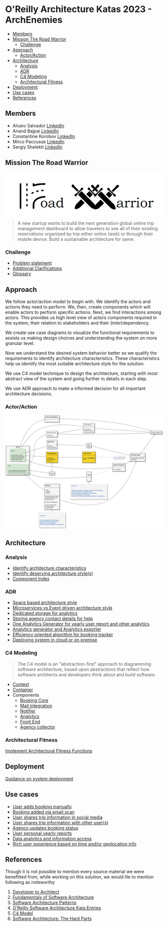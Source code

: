 # O'Reilly Architecture Katas 2023 - ArchEnemies



<!-- vim-markdown-toc GFM -->

* [Members](#members)
* [Mission The Road Warrior](#mission-the-road-warrior)
  * [Challenge](#challenge)
* [Approach](#approach)
  * [Actor/Action](#actoraction)
* [Architecture](#architecture)
  * [Analysis](#analysis)
  * [ADR](#adr)
  * [C4 Modeling](#c4-modeling)
  * [Architectural Fitness](#architectural-fitness)
* [Deployment](#deployment)
* [Use cases](#use-cases)
* [References](#references)

<!-- vim-markdown-toc -->


## Members

- Alvaro Salvador [LinkedIn](https://www.linkedin.com/in/alvarorafael/)
- Anand Bajpai [LinkedIn](https://www.linkedin.com/in/bajpai-anand)
- Constantine Korobov [LinkedIn](https://www.linkedin.com/in/ckorobov/)
- Mirco Paccusse [LinkedIn](https://www.linkedin.com/in/mirco-paccusse-97525012/)
- Sergiy Shelekh [LinkedIn](https://www.linkedin.com/in/proxitrone/)

## Mission The Road Warrior

![](/assets/logo_road_warrior.png)

>A new startup wants to build the next generation global online trip management dashboard to allow travelers to see all of their existing reservations organized by trip either online (web) or through their mobile device. Build a sustainable architecture for same.


### Challenge

- [Problem statement](./doc/md/problem.md)
- [Additional Clarifications](./doc/md/clarification.md)
- [Glossary](./doc/md/glossary.md)

## Approach

We follow actor/action model to begin with. We identify the actors and actions they need to perform. We, then, create components which will enable actors to perform specific actions. Next, we find interactions among actors. This provides us high level view of actors components required in the system, their relation to stakeholders and their (inter)dependency.

We create use case diagrams to visualize the functional requirements to assists us making design choices and understanding the system on more granular level.

Now we understand the desired system behavior better so we qualify the requirements to identify architecture characteristics. These characteristics help us identify the most suitable architecture style for the solution.

We use C4 model technique to design the architecture, starting with most abstract view of the system and going further in details in each step.

We use ADR approach to make a informed decision for all important architecture decisions.

### Actor/Action


![](./doc/actor-action.svg)


## Architecture

### Analysis

- [Identify architecture characteristics](./doc/md/arch-char.md)
- [Identify deserving architecture style(s)](./doc/md/arch-style.md)
- [Component Index](./doc/md/components.md)

### ADR

- [Space based architecture style](/doc/adr/0001-arch-style-space-based.md)
- [Microservices vs Event driven architecture style](/doc/adr/0002-arch-style-microservices-vs-event-driven.md)
- [Dedicated storage for analytics](/doc/adr/0003-dedicated-db-for-analytics-usage.md)
- [Storing agency contact details for help](/doc/adr/0004-store-agency-contact-for-help.md)
- [One Analytics Generator for yearly user report and other analytics](/doc/adr/0005-data-reporter-and-analytics-generator.md)
- [Analytics generator and Analytics exporter](/doc/adr/0006-analytics-generator-and-analytics-exporter.md)
- [Efficiency oriented algorithm for booking tracker](/doc/adr/0007-efficient-oriented-algorithm-for-booking-tracker.md)
- [Deploying system in cloud or on premise](/doc/adr/0008-deploying-system-in-cloud-or-on-premise.md)

### C4 Modeling

> The C4 model is an "abstraction-first" approach to diagramming software architecture, based upon abstractions that reflect how software architects and developers think about and build software.

* [Context](doc/c4/context.md)
* [Container](doc/c4/container.md)
* Components
  * [Booking Core](doc/c4/component-booking-core.md)
  * [Mail integration](doc/c4/component-mail-integration.md)
  * [Notifier](doc/c4/component-notifier.md)
  * [Analytics](doc/c4/component-analytics.md)
  * [Front End](doc/c4/component-front-end.md)
  * [Agency collector](./doc/c4/component-collector-agencies.md)

### Architectural Fitness

[Implement Architectural Fitness Functions](/doc/md/arch-fitness.md)

## Deployment

[Guidance on system deployment](/doc/md/deployment.md)

## Use cases

- [User adds booking manually](./doc/use_cases/user_add_booking_manually.md)
- [Booking added via email scan](./doc/use_cases/booking_added_via_email_scan.md)
- [User shares trip information in social media](./doc/use_cases/user_share_trip_on_social_media.md)
- [User shares trip information with other user(s) ](./doc/use_cases/user_share_with_other_user.md)
- [Agency updates booking status](./doc/use_cases/agency_updates_booking_status.md)
- [User personal yearly reports](./doc/use_cases/user_yearly_report.md)
- [Data analytics and information access](/doc/use_cases/analytics_and_reporting.md)
- [Rich user experience based on time and/or geolocation info](./doc/use_cases/rich_user_experience.md)

## References

Though it is not possible to mention every source material we were benefitted from, while working on this solution, we would lile to mention following as noteworthy

1. [Developer to Architect](https://www.developertoarchitect.com/)
2. [Fundamentals of Software Architecture](https://www.oreilly.com/library/view/fundamentals-of-software/9781492043447/)
3. [Software Architecture Patterns](https://www.oreilly.com/library/view/software-architecture-patterns/9781491971437/)
4. [O'Reilly Software Architecture Kata Entries](https://github.com/tekiegirl/SoftwareArchitectureResources/blob/main/Resources/OReillyKata.md)
5. [C4 Model](https://c4model.com/)
6. [Software Architecture: The Hard Parts](https://learning.oreilly.com/library/view/software-architecture-the/9781492086888/)
